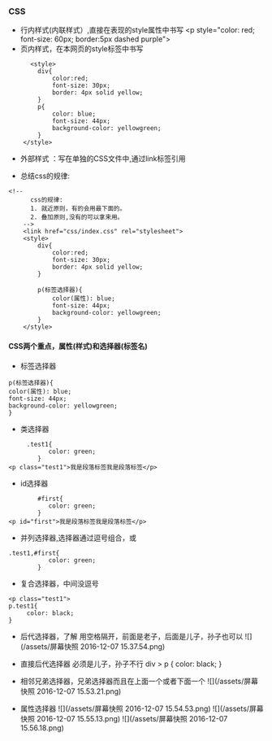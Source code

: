 ### CSS
- 行内样式(内联样式）,直接在表现的style属性中书写
  &lt;p style="color: red; font-size: 60px; border:5px dashed purple"&gt;
- 页内样式，在本网页的style标签中书写
```
      <style>
        div{
            color:red;
            font-size: 30px;
            border: 4px solid yellow;
        }
        p{
            color: blue;
            font-size: 44px;
            background-color: yellowgreen;
        }
    </style>
```
- 外部样式 ：写在单独的CSS文件中,通过link标签引用
<head>
<!--引用外部的样式-->
<link rel="stylesheet" href="css/index.css">
</head>

- 总结css的规律:
```
<!--
      css的规律:
      1. 就近原则，有的会用最下面的。
      2. 叠加原则,没有的可以拿来用。
    -->
    <link href="css/index.css" rel="stylesheet">
    <style>
        div{
            color:red;
            font-size: 30px;
            border: 4px solid yellow;
        }

        p(标签选择器){
            color(属性): blue;
            font-size: 44px;
            background-color: yellowgreen;
        }
    </style>
```
#### CSS两个重点，属性(样式)和选择器(标签名)
- 标签选择器
```
p(标签选择器){
color(属性): blue;
font-size: 44px;
background-color: yellowgreen;
}
```
- 类选择器
```
     .test1{
           color: green;
        }
<p class="test1">我是段落标签我是段落标签</p>
```
- id选择器

```
        #first{
           color: green;
        }
<p id="first">我是段落标签我是段落标签</p>
```
- 并列选择器,选择器通过逗号组合，或

```
.test1,#first{
           color: green;
        }
```
 - 复合选择器，中间没逗号
```
<p class="test1">
p.test1{
     color: black;
}
```
 - 后代选择器，了解
  用空格隔开，前面是老子，后面是儿子，孙子也可以
![](/assets/屏幕快照 2016-12-07 15.37.54.png)

 - 直接后代选择器 必须是儿子，孙子不行
div > p {
     color: black;
}

 - 相邻兄弟选择器，兄弟选择器而且在上面一个或者下面一个
![](/assets/屏幕快照 2016-12-07 15.53.21.png) 

 - 属性选择器
![](/assets/屏幕快照 2016-12-07 15.54.53.png)
![](/assets/屏幕快照 2016-12-07 15.55.13.png)
![](/assets/屏幕快照 2016-12-07 15.56.18.png)